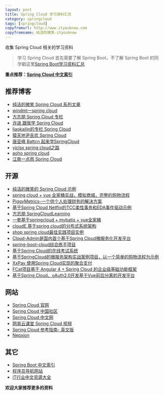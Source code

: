 ```yaml
---
layout: post
title: Spring Cloud 学习资料汇总
category: springcloud
tags: [springcloud]
copyfromurl: http://www.ityouknow.com
copyfromname: 纯洁的微笑-ityouknow
---
```


收集 Spring Cloud 相关的学习资料


> 学习 Spring Cloud 首先需要了解 Spring Boot，不了解 Spring Boot 的同学戳这里[Spring Boot学习资料汇总](http://www.ityouknow.com/springboot/2015/12/30/springboot-collect.html)


**重点推荐：[Spring Cloud 中文索引](http://springcloud.fun/)**


## 推荐博客

- [纯洁的微笑 Spring Cloud 系列文章](http://www.ityouknow.com/spring-cloud) 
- [windmt一spring cloud](https://windmt.com/tags/Spring-Cloud/)  
- [方志朋 Spring Cloud 专栏](http://blog.csdn.net/column/details/15197.html)  
- [许进 跟我学 Spring Cloud](http://xujin.org/categories/%E8%B7%9F%E6%88%91%E5%AD%A6Spring-Cloud/)  
- [liaokailin的专栏 Spring Cloud](http://blog.csdn.net/liaokailin/article/category/6212338)  
- [猿天地尹吉欢 Spring Cloud](http://cxytiandi.com/blog/detail/17470)  
- [唐亚峰 Battcn 起来学SpringCloud](https://blog.battcn.com/categories/SpringCloud/)  
- [yjclsx spring cloud之路](https://blog.csdn.net/column/details/24531.html)  
- [aoho spring cloud](http://blueskykong.com/tags/Spring-Cloud)  
- [江南一点雨 Spring Cloud ](https://wangsong.blog.csdn.net/column/info/17373)  


## 开源

- [纯洁的微笑的 Spring Cloud 示例](https://github.com/ityouknow/spring-cloud-examples)  
- [spring cloud + vue 全家桶实战，模拟商城，完整的购物流程](https://github.com/paascloud/paascloud-master)  
- [PiggyMetrics-一个供个人处理财务的解决方案](https://github.com/sqshq/PiggyMetrics)  
- [基于Spring Cloud Netflix的TCC柔性事务和EDA事件驱动示例](https://github.com/prontera/spring-cloud-rest-tcc)  
- [方志朋 SpringCloudLearning](https://github.com/forezp/SpringCloudLearning)  
- [一套基于springcloud + mybatis + vue全家桶](https://github.com/OptionalDay/spring-cloud-vue)  
- [cloudE 基于spring cloud的分布式系统架构](https://github.com/vangao1989/cloudE)  
- [shop spring cloud最佳实践项目实例](https://github.com/lrwinx/shop) 
- [Cloud-Admin是国内首个基于Spring Cloud微服务化开发平台](https://gitee.com/minull/ace-security)  
- [spring-boot-cloud综合练手项目](https://github.com/zhangxd1989/spring-boot-cloud)  
- [基于Spring Cloud的在线考试系统](https://gitee.com/wells2333/spring-cloud-online-exam)  
- [基于SpringCloud的微服务架构实战案例项目，以一个简单的购物流程为示例](https://github.com/backkoms/simplemall)  
- [XxPay 使用Spring Cloud实现的聚合支付](https://gitee.com/jmdhappy/xxpay-master)  
- [FCat项目基于 Angular 4 + Spring Cloud 的企业级基础功能框架](https://gitee.com/xfdm/FCat)  
- [基于Spring Cloud、oAuth2.0开发基于Vue前后分离的开发平台](https://gitee.com/log4j/pig)  


## 网站

- [Spring Cloud 官网](http://projects.spring.io/spring-cloud/)  
- [Spring Cloud 中国社区](http://springcloud.cn/)  
- [Spring Cloud 中文网](https://springcloud.cc/) 
- [网易云课堂 Spring Cloud 视频](http://study.163.com/courses-search?keyword=Spring%20Cloud)  
- [Spring Cloud 参考指南- 英文版](https://projects.spring.io/spring-cloud/spring-cloud.html)  
- [Nepxion](https://github.com/Nepxion/Aquarius)  


## 其它

- [Spring Boot 中文索引](https://github.com/ityouknow/awesome-spring-boot)   
- [程序员导航网站](http://tooool.org/)  
- [IT行业中文资源大全](https://github.com/ityouknow/awesome-list)  




**欢迎大家推荐更多的资料**